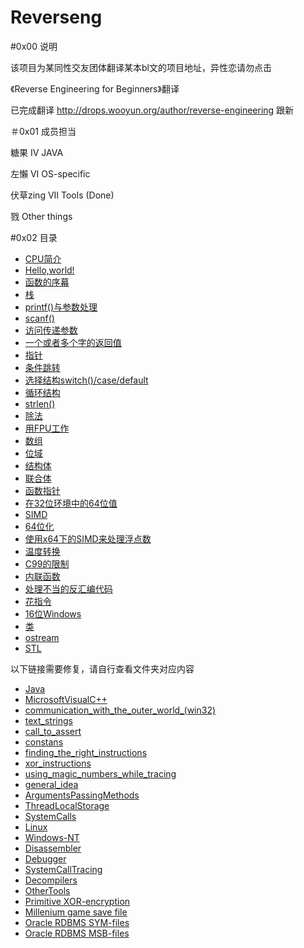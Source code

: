 # Reverseng

#0x00 说明

该项目为某同性交友团体翻译某本bl文的项目地址，异性恋请勿点击

《Reverse Engineering for Beginners》翻译

已完成翻译 http://drops.wooyun.org/author/reverse-engineering  跟新

＃0x01 成员担当

糖果  IV JAVA

左懶  VI OS-specific

伏草zing  VII Tools (Done)

戮  Other things

#0x02 目录

- [CPU简介](Chapter-1/Chapter-1.md)
- [Hello,world!](Chapter-2/Chapter-2.md)
- [函数的序幕](Chapter-3/Chapter-3.md)
- [栈](Chapter-4/Chapter-4.md)
- [printf()与参数处理](Chapter-5/Chapter-5.md)
- [scanf()](Chapter-6/Chapter-6.md)
- [访问传递参数](Chapter-7/Chapter-7.md)
- [一个或者多个字的返回值](Chapter-8/Chapter-8.md)
- [指针](Chapter-9/Chapter-9.md)
- [条件跳转](Chapter-10/Chapter-10.md)
- [选择结构switch()/case/default](Chapter-11/Chapter-11.md)
- [循环结构](Chapter-12/Chapter-12.md)
- [strlen()](Chapter-13/Chapter-13.md)
- [除法](Chapter-14/Chapter-14.md)
- [用FPU工作](Chapter-15/Chapter-15.md)
- [数组](Chapter-16/Chapter-16.md)
- [位域](Chapter-17/Chapter-17.md)
- [结构体](Chapter-18/Chapter-18.md)
- [联合体](Chapter-19/Chapter-19.md)
- [函数指针](Chapter-20/Chapter-20.md)
- [在32位环境中的64位值](Chapter-21/Chapter-21.md)
- [SIMD](Chapter-22/Chapter-22.md)
- [64位化](Chapter-23/Chapter-23.md)
- [使用x64下的SIMD来处理浮点数](Chapter-24/Chapter-24.md)
- [温度转换](Chapter-25/Chapter-25.md)
- [C99的限制](Chapter-26/Chapter-26.md)
- [内联函数](Chapter-27/Chapter-27.md)
- [处理不当的反汇编代码](Chapter-28/Chapter-28.md)
- [花指令](Chapter-29/Chapter-29.md)
- [16位Windows](Chapter-30/Chapter-30.md)
- [类](Chapter-31/Chapter-31.md)
- [ostream](Chapter-32/Chapter-32.md)
- [STL](Chapter-33/Chapter-33.md)

以下链接需要修复，请自行查看文件夹对应内容
- [Java](Chapter-54/Chapter-54.md)
- [MicrosoftVisualC++](Chapter-55/Chapter-55.md)
- [communication_with_the_outer_world_(win32)](Chapter-56/Chapter-56.md)
- [text_strings](Chapter-57/Chapter-57.md)
- [call_to_assert](Chapter-58/Chapter-58.md)
- [constans](Chapter-59/Chapter-59.md)
- [finding_the_right_instructions](Chapter-60/Chapter-60.md)
- [xor_instructions](Chapter-61/Chapter-61.md)
- [using_magic_numbers_while_tracing](Chapter-62/Chapter-62.md)
- [general_idea](Chapter-63/Chapter-63.md)
- [ArgumentsPassingMethods](Chapter-64/Chapter-64.md)
- [ThreadLocalStorage](Chapter-65/Chapter-65.md)
- [SystemCalls](Chapter-66/Chapter-66.md)
- [Linux](Chapter-67/Chapter-67.md)
- [Windows-NT](Chapter-68/Chapter-68.md)
- [Disassembler](Chapter-69/Chapter-69.md)
- [Debugger](Chapter-70/Chapter-70.md)
- [SystemCallTracing](Chapter-71/Chapter-71.md)
- [Decompilers](Chapter-72/Chapter-72.md)
- [OtherTools](Chapter-73/Chapter-73.md)
- [Primitive XOR-encryption](Chapter-84/Chapter-84.md)
- [Millenium game save file](Chapter-85/Chapter-85.md)
- [Oracle RDBMS SYM-files](Chapter-86/Chapter-86.md)
- [Oracle RDBMS MSB-files](Chapter-87/Chapter-87.md)
